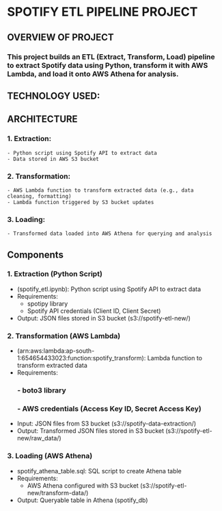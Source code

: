# SPOTIFY ETL PIPELINE PROJECT
## OVERVIEW OF PROJECT
### This project builds an ETL (Extract, Transform, Load) pipeline to extract Spotify data using Python, transform it with AWS Lambda, and load it onto AWS Athena for analysis.

## TECHNOLOGY USED:


## ARCHITECTURE
### 1. Extraction:
    - Python script using Spotify API to extract data 
    - Data stored in AWS S3 bucket
### 2. Transformation:
    - AWS Lambda function to transform extracted data (e.g., data cleaning, formatting)
    - Lambda function triggered by S3 bucket updates
### 3. Loading:
    - Transformed data loaded into AWS Athena for querying and analysis

## Components

### 1. Extraction (Python Script)

- (spotify_etl.ipynb): Python script using Spotify API to extract data
- Requirements:
    - spotipy library
    - Spotify API credentials (Client ID, Client Secret)
- Output: JSON files stored in S3 bucket (s3://spotify-etl-new/)

### 2. Transformation (AWS Lambda)

- (arn:aws:lambda:ap-south-1:654654433023:function:spotify_transform): Lambda function to transform extracted data
- Requirements:
   ### - boto3 library
   ### - AWS credentials (Access Key ID, Secret Access Key)
- Input: JSON files from S3 bucket (s3://spotify-data-extraction/)
- Output: Transformed JSON files stored in S3 bucket (s3://spotify-etl-new/raw_data/)

### 3. Loading (AWS Athena)

- spotify_athena_table.sql: SQL script to create Athena table
- Requirements:
    - AWS Athena configured with S3 bucket (s3://spotify-etl-new/transform-data/)
- Output: Queryable table in Athena (spotify_db)
